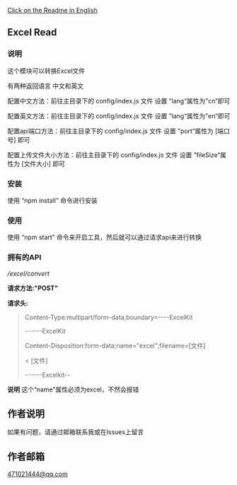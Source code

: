 [Click on the Readme in English](./README.md)

## Excel Read
### 说明
这个模块可以转换Excel文件

有两种返回语言 中文和英文

配置中文方法：前往主目录下的 config/index.js 文件 设置 ”lang“属性为”cn“即可

配置英文方法：前往主目录下的 config/index.js 文件 设置 ”lang“属性为”en“即可

配置api端口方法：前往主目录下的 config/index.js 文件 设置 ”port“属性为 [端口号] 即可

配置上传文件大小方法：前往主目录下的 config/index.js 文件 设置 ”fileSize“属性为 [文件大小] 即可

### 安装
使用 “npm install” 命令进行安装
### 使用
使用 “npm start” 命令来开启工具，然后就可以通过请求api来进行转换
### 拥有的API
*/excel/convert*

**请求方法:"POST"**

**请求头:**

> Content-Type:multipart/form-data;boundary=----ExcelKit
>
> ------ExcelKit
>
> Content-Disposition:form-data;name="excel";filename=[文件]
>
> < [文件]
>
> ------Excelkit--

**说明**
这个“name”属性必须为excel，不然会报错

## 作者说明

如果有问题，请通过邮箱联系我或在Issues上留言

## 作者邮箱

471021444@qq.com